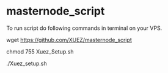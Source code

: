 # masternode_script
 To run script do following commands in terminal on your VPS. 
 
wget https://github.com/XUEZ/masternode_script

chmod 755 Xuez_Setup.sh

./Xuez_setup.sh
